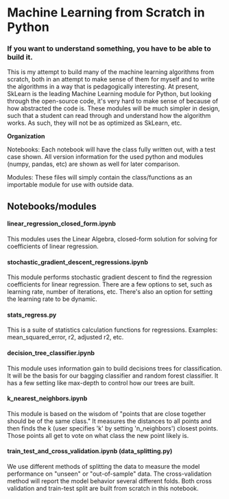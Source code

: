 # Machine Learning from Scratch in Python


### If you want to understand something, you have to be able to build it. 

This is my attempt to build many of the machine learning algorithms from
scratch, both in an attempt to make sense of them for myself and to write the
algorithms in a way that is pedagogically interesting. At present, SkLearn is
the leading Machine Learning module for Python, but looking through the
open-source code, it's very hard to make sense of because of how abstracted
the code is. These modules will be much simpler in design, such that a student
can read through and understand how the algorithm works. As such, they will
not be as optimized as SkLearn, etc.

**__Organization__**

Notebooks: Each notebook will have the class fully written out, with a test case shown.
All version information for the used python and modules (numpy, pandas, etc)
are shown as well for later comparison. 

Modules: These files will simply contain the class/functions as an importable
module for use with outside data.

## Notebooks/modules


#### linear_regression_closed_form.ipynb

This modules uses the Linear Algebra, closed-form solution for solving for
coefficients of linear regression. 

#### stochastic_gradient_descent_regressions.ipynb

This module performs stochastic gradient descent to find the regression
coefficients for linear regression. There are a few options to set, such as
learning rate, number of iterations, etc. There's also an option for setting
the learning rate to be dynamic. 

#### stats\_regress.py

This is a suite of statistics calculation functions for regressions. Examples:
mean_squared_error, r2, adjusted r2, etc.

#### decision_tree_classifier.ipynb

This module uses information gain to build decisions trees for
classification. It will be the basis for our bagging classifier and random
forest classifier. It has a few setting like max-depth to control how our
trees are built.

#### k_nearest_neighbors.ipynb

This module is based on the wisdom of "points that are close together should
be of the same class." It measures the distances to all points and then finds
the k (user specifies 'k' by setting 'n_neighbors') closest points. Those points all get to vote on
what class the new point likely is. 

#### train_test_and_cross_validation.ipynb (data_splitting.py)

We use different methods of splitting the data to measure the model
performance on "unseen" or "out-of-sample" data. The cross-validation method
will report the model behavior several different folds. Both cross validation
and train-test split are built from scratch in this notebook. 
